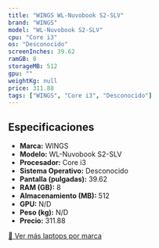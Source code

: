```yaml
---
title: "WINGS WL-Nuvobook S2-SLV"
brand: "WINGS"
model: "WL-Nuvobook S2-SLV"
cpu: "Core i3"
os: "Desconocido"
screenInches: 39.62
ramGB: 8
storageMB: 512
gpu: ""
weightKg: null
price: 311.88
tags: ["WINGS", "Core i3", "Desconocido"]
---
```

## Especificaciones

- **Marca:** WINGS
- **Modelo:** WL-Nuvobook S2-SLV
- **Procesador:** Core i3
- **Sistema Operativo:** Desconocido
- **Pantalla (pulgadas):** 39.62
- **RAM (GB):** 8
- **Almacenamiento (MB):** 512
- **GPU:** N/D
- **Peso (kg):** N/D
- **Precio:** 311.88

[:rocket: Ver más laptops por marca](/brand/wings)
